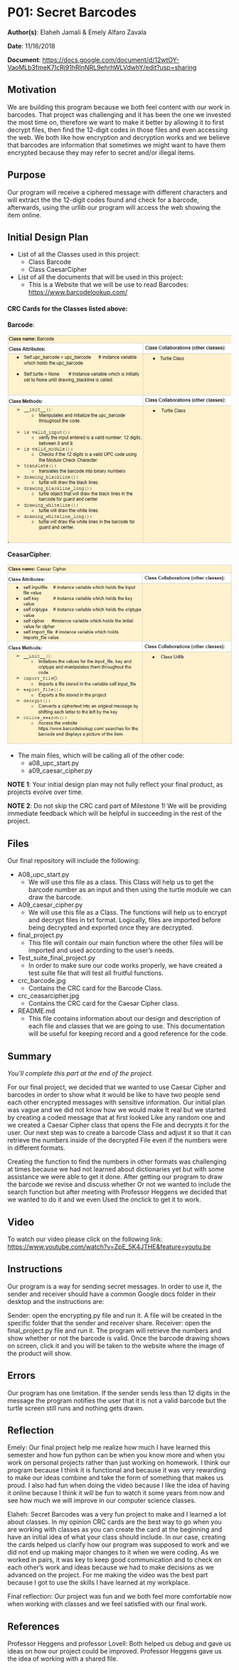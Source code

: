 
# P01: Secret Barcodes

**Author(s)**: Elaheh Jamali & Emely Alfaro Zavala

**Date**: 11/16/2018

**Document**: https://docs.google.com/document/d/12wtOY-VaoMLb3fmeK7IcRj91hRlnNRL9ehrhWLVdwhY/edit?usp=sharing

## Motivation
We are building this program because we both feel content with our work
in barcodes. That project was challenging and it has been the one we
invested the most time on, therefore we want to make it better by
allowing it to first decrypt files, then find the 12-digit codes in
those files and even accessing the web. We both like how encryption
and decryption works and we believe that barcodes are information that
sometimes we might want to have them encrypted because they may refer
to secret and/or illegal items.
## Purpose
Our program will receive a ciphered message with different characters
 and will extract the the 12-digit codes found and check for a barcode,
 afterwards, using the urllib our program will access the web showing the item online.


## Initial Design Plan
- List of all the Classes used in this project:
  - Class Barcode
  - Class CaesarCipher
- List of all the documents that will be used in this project:
   - This is a Website that we will be use to read Barcodes:
   https://www.barcodelookup.com/

#### CRC Cards for the Classes listed above:


**Barcode**:

![alt text](image/crc_barcode.JPG "Image of CRC card for Barcode")

**CeasarCipher**:

![alt text](image/crc_ceasarcipher.JPG "Image of CRC card for CeasarCipher")


- The main files, which will be calling all of the other code:
  - a08_upc_start.py
  - a09_caesar_cipher.py


**NOTE 1**: Your initial design plan may not fully reflect your final product,
as projects evolve over time.

**NOTE 2**: Do not skip the CRC card part of Milestone 1! We will be providing
immediate feedback which will be helpful in succeeding in the rest of the project.

## Files
Our final repository will include the following:
- A08_upc_start.py
  - We will use this file as a class. This Class will help us to get
  the barcode number as an input and then using the turtle module we
  can draw the barcode.
 - A09_caesar_cipher.py
   - We will use this file as a Class. The functions will help us to
   encrypt and decrypt files in txt format. Logically, files are
   imported before being decrypted and exported once they are decrypted.
 - final_project.py
   - This file will contain our main function where the other files
    will be imported and used according to the user’s needs.
 - Test_suite_final_project.py
   - In order to make sure our code works properly, we have created a
   test suite file that will test all fruitful functions.
 - crc_barcode.jpg
   - Contains the CRC card for the Barcode Class.
 - crc_ceasarcipher.jpg
   - Contains the CRC card for the Caesar Cipher class.
 - README.md
    - This file contains information about our design and description of
    each file and classes that we are going to use. This documentation
    will be useful for keeping record and a good reference for the code.

## Summary
*You'll complete this part at the end of the project.*

For our final project, we decided that we wanted to use Caesar Cipher
and barcodes in order to show what it would be like to have two people
send each other encrypted messages with sensitive information.
Our initial plan was vague and we did not know how we would make
It real but we started by creating a coded message that at first looked
Like any random one and we created a Caesar Cipher class that opens the
File and decrypts it for the user. Our next step was to create a barcode
Class and adjust it so that it can retrieve the numbers inside of the decrypted
File even if the numbers were in different formats.

Creating the function to find the numbers in other formats was challenging
at times because we had not learned about dictionaries yet but with
some assistance we were able to get it done.
After getting our program to draw the barcode we revise and discuss whether
Or not we wanted to include the search function but after meeting with
Professor Heggens we decided that we wanted to do it and we even
Used the onclick to get it to work.


## Video

To watch our video please click on the following link:
https://www.youtube.com/watch?v=ZpE_5K4JTHE&feature=youtu.be

## Instructions

Our program is a way for sending secret messages. In order to use it, the sender and receiver
 should have a common Google docs folder in their desktop and the instructions are:

Sender: open the encrypting.py file and run it.
A file will be created in the specific folder that the sender and receiver share.
Receiver: open the final_project.py file and run it.
The program will retrieve the numbers
and show whether or not the barcode is valid.
Once the barcode drawing shows on screen, click it and you will be taken to the website
where the image of the product will show.


## Errors

Our program has one limitation. If the sender sends less than 12 digits
in the message the program notifies the user that it is not a valid barcode but
 the turtle screen still runs and nothing gets drawn.


## Reflection

Emely:
Our final project help me realize how much I have learned this semester and how
fun python can be when you know more and when you work on personal projects rather than just
working on homework. I think our program because I think it is functional and
because it was very rewarding to make our ideas combine and take the form of something
that makes us proud.
I also had fun when doing the video because I like the idea of
having it online because I think it will be fun to watch it some years from now and
see how much we will improve in our computer science classes.

Elaheh:
Secret Barcodes was a very fun project to make and I learned a lot about classes.
In my opinion CRC cards are the best way to go when you are working with classes
as you can create the card at the beginning and have an initial idea of what your
class should include. In our case, creating the cards helped us clarify how our program
was supposed to work and we did not end up making major changes to it when we were coding.
As we worked in pairs, it was key to keep good communication and to check on each
other’s work and ideas because we had to make decisions as we advanced on the project.
For me making the video was the best part because I got to use the skills I have learned at my
workplace.

Final reflection:
Our project was fun and we both feel more comfortable now when working with classes and we
 feel satisfied with our final work.


## References

Professor Heggens and professor Lovell:
Both helped us debug and gave us ideas on how our project could be improved.
Professor Heggens gave us the idea of working with a shared file.

